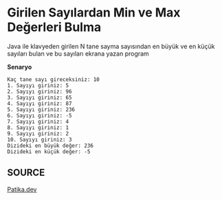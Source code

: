 # Girilen Sayılardan Min ve Max Değerleri Bulma

Java ile klavyeden girilen N tane sayma sayısından en büyük ve en küçük sayıları bulan ve bu sayıları ekrana yazan program

**Senaryo**

```
Kaç tane sayı gireceksiniz: 10
1. Sayıyı giriniz: 5
2. Sayıyı giriniz: 96
3. Sayıyı giriniz: 65
4. Sayıyı giriniz: 87
5. Sayıyı giriniz: 236
6. Sayıyı giriniz: -5
7. Sayıyı giriniz: 4
8. Sayıyı giriniz: 1
9. Sayıyı giriniz: 2
10. Sayıyı giriniz: 3
Dizideki en büyük değer: 236
Dizideki en küçük değer: -5

```

## SOURCE

[Patika.dev](https://www.patika.dev/tr)